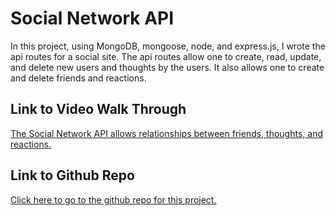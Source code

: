 # Social Network API

In this project, using MongoDB, mongoose, node, and express.js, I wrote the api routes for a social site. The api routes allow one to create, read, update, and delete new users and thoughts by the users. It
also allows one to create and delete friends and reactions.

## Link to Video Walk Through

[The Social Network API allows relationships between friends, thoughts, and reactions.](https://drive.google.com/)

## Link to Github Repo

[Click here to go to the github repo for this project.](https://github.com/JenGelfling/social)
